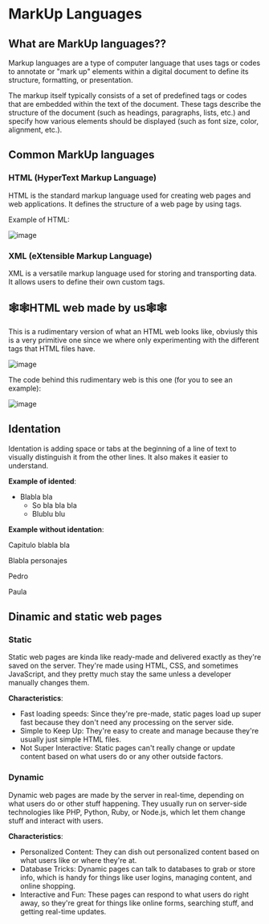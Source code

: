 # MarkUp Languages
## What are MarkUp languages??
Markup languages are a type of computer language that uses tags or codes to annotate or "mark up" elements within a digital document to define its structure, formatting, or presentation. 


The markup itself typically consists of a set of predefined tags or codes that are embedded within the text of the document. These tags describe the structure of the document (such as headings, paragraphs, lists, etc.) and specify how various elements should be displayed (such as font size, color, alignment, etc.).
## Common MarkUp languages
### HTML (HyperText Markup Language)
HTML is the standard markup language used for creating web pages and web applications. It defines the structure of a web page by using tags.


Example of HTML:


![image](https://github.com/Spaikyjordi/J25-programming-jordi/assets/144990855/f51f6efd-a893-4d6f-996f-3a3c90a89229)


### XML (eXtensible Markup Language)
XML is a versatile markup language used for storing and transporting data. It allows users to define their own custom tags.
## 🕸️🕸️HTML web made by us🕸️🕸️
This is a rudimentary version of what an HTML web looks like, obviusly this is a very primitive one since we where only experimenting with the different tags that HTML files have. 


![image](https://github.com/Spaikyjordi/J25-programming-jordi/assets/144990855/b467491e-657a-4137-8ba6-4f5c66addfed)


The code behind this rudimentary web is this one (for you to see an example):


![image](https://github.com/Spaikyjordi/J25-programming-jordi/assets/144990855/cd87e597-1f12-446a-ab43-7d85648123ac)

## Identation
Identation is adding space or tabs at the beginning of a line of text to visually distinguish it from the other lines. It also makes it easier to understand.


**Example of idented**:
- Blabla bla
  - So bla bla bla
  - Blublu blu


**Example without identation**:


Capitulo blabla bla


Blabla personajes


Pedro


Paula

## Dinamic and static web pages
### Static

Static web pages are kinda like ready-made and delivered exactly as they're saved on the server. They're made using HTML, CSS, and sometimes JavaScript, and they pretty much stay the same unless a developer manually changes them.


**Characteristics**:
- Fast loading speeds: Since they're pre-made, static pages load up super fast because they don't need any processing on the server side.
- Simple to Keep Up: They're easy to create and manage because they're usually just simple HTML files.
- Not Super Interactive: Static pages can't really change or update content based on what users do or any other outside factors.


### Dynamic 


Dynamic web pages are made by the server in real-time, depending on what users do or other stuff happening. They usually run on server-side technologies like PHP, Python, Ruby, or Node.js, which let them change stuff and interact with users.


**Characteristics**:
- Personalized Content: They can dish out personalized content based on what users like or where they're at.
- Database Tricks: Dynamic pages can talk to databases to grab or store info, which is handy for things like user logins, managing content, and online shopping.
- Interactive and Fun: These pages can respond to what users do right away, so they're great for things like online forms, searching stuff, and getting real-time updates.
